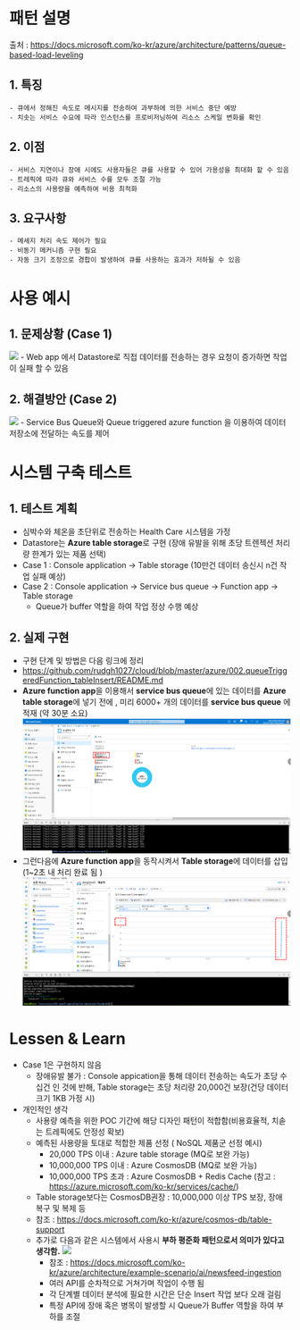 # 패턴 설명
 출처 : https://docs.microsoft.com/ko-kr/azure/architecture/patterns/queue-based-load-leveling
 
## 1. 특징
    - 큐에서 정해진 속도로 메시지를 전송하여 과부하에 의한 서비스 중단 예방
    - 치솟는 서비스 수요에 따라 인스턴스를 프로비저닝하여 리소스 스케일 변화를 확인
    
## 2. 이점
    - 서비스 지연이나 장애 시에도 사용자들은 큐를 사용할 수 있어 가용성을 최대화 할 수 있음
    - 트레픽에 따라 큐와 서비스 수를 모두 조절 가능
    - 리소스의 사용량을 예측하여 비용 최적화
    
## 3. 요구사항
    - 메세지 처리 속도 제어가 필요
    - 비동기 메커니즘 구현 필요
    - 자동 크기 조정으로 경합이 발생하여 큐를 사용하는 효과가 저하될 수 있음

# 사용 예시

## 1. 문제상황 (Case 1)
<img src="https://docs.microsoft.com/ko-kr/azure/architecture/patterns/_images/queue-based-load-leveling-overwhelmed.png"></img>
    - Web app 에서 Datastore로 직접 데이터를 전송하는 경우 요청이 증가하면 작업이 실패 할 수 있음
   
## 2. 해결방안 (Case 2)
<img src="https://docs.microsoft.com/ko-kr/azure/architecture/patterns/_images/queue-based-load-leveling-function.png"></img>
    - Service Bus Queue와 Queue triggered azure function 을 이용하여 데이터 저장소에 전달하는 속도를 제어
   
# 시스템 구축 테스트
## 1. 테스트 계획
- 심박수와 체온을 초단위로 전송하는 Health Care 시스템을 가정
- Datastore는 **Azure table storage**로 구현 (장애 유발을 위해 초당 트렌젝션 처리량 한계가 있는 제품 선택)
- Case 1 : Console application -> Table storage (10만건 데이터 송신시 n건 작업 실패 예상)
- Case 2 : Console application -> Service bus queue -> Function app -> Table storage
  - Queue가 buffer 역할을 하여 작업 정상 수행 예상

## 2. 실제 구현
- 구현 단계 및 방법은 다음 링크에 정리
- https://github.com/rudgh1027/cloud/blob/master/azure/002.queueTriggeredFunction_tableInsert/README.md
- **Azure function app**을 이용해서 **service bus queue**에 있는 데이터를 **Azure table storage**에 넣기 전에 , 미리 6000+ 개의 데이터를 **service bus queue** 에 적재 (약 30분 소요)
<img src="../img/loadLeveling_queueCount.png"></img>
- 그런다음에 **Azure function app**을 동작시켜서 **Table storage**에 데이터를 삽입 (1~2초 내 처리 완료 됨 )
<img src="../img/loadLeveling_tableMetric.png"></img>
# Lessen & Learn
- Case 1은 구현하지 않음
  - 장애유발 불가 : Console appication을 통해 데이터 전송하는 속도가 초당 수십건 인 것에 반해, Table storage는 초당 처리량 20,000건 보장(건당 데이터 크기 1KB 가정 시)
- 개인적인 생각
  - 사용량 예측을 위한 POC 기간에 해당 디자인 패턴이 적합함(비용효율적, 치솓는 트레픽에도 안정성 확보)
  - 예측된 사용량을 토대로 적합한 제품 선정 ( NoSQL 제품군 선정 예시)
    - 20,000 TPS 이내 : Azure table storage (MQ로 보완 가능)
    - 10,000,000 TPS 이내 : Azure CosmosDB  (MQ로 보완 가능)
    - 10,000,000 TPS 초과 : Azure CosmosDB + Redis Cache  (참고 : https://azure.microsoft.com/ko-kr/services/cache/)
  - Table storage보다는 CosmosDB권장 : 10,000,000 이상 TPS 보장, 장애 복구 및 복제 등 
  - 참조 : https://docs.microsoft.com/ko-kr/azure/cosmos-db/table-support
  - 추가로 다음과 같은 시스템에서 사용시 **부하 평준화 패턴으로서 의미가 있다고 생각함.**
   <img src="https://docs.microsoft.com/ko-kr/azure/architecture/example-scenario/ai/media/mass-ingestion-newsfeeds-architecture.png"></img>
    - 참조 : https://docs.microsoft.com/ko-kr/azure/architecture/example-scenario/ai/newsfeed-ingestion
    - 여러 API를 순차적으로 거쳐가며 작업이 수행 됨
    - 각 단계별 데이터 분석에 필요한 시간은 단순 Insert 작업 보다 오래 걸림
    - 특정 API에 장애 혹은 병목이 발생할 시 Queue가 Buffer 역할을 하여 부하를 조절
  
